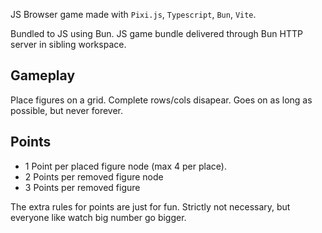 JS Browser game made with `Pixi.js`,
`Typescript`, `Bun`, `Vite`.

Bundled to JS using Bun. JS game bundle delivered through Bun HTTP server in sibling workspace.

## Gameplay
Place figures on a grid. Complete rows/cols disapear. Goes on as long as possible, but never forever.

## Points
- 1 Point per placed figure node (max 4 per place).
- 2 Points per removed figure node
- 3 Points per removed figure

The extra rules for points are just for fun. Strictly not necessary, but everyone like watch big number go bigger.

